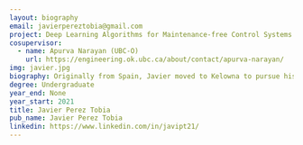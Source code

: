 ```yaml
---
layout: biography
email: javierpereztobia@gmail.com
project: Deep Learning Algorithms for Maintenance-free Control Systems
cosupervisor: 
  - name: Apurva Narayan (UBC-O)
    url: https://engineering.ok.ubc.ca/about/contact/apurva-narayan/
img: javier.jpg
biography: Originally from Spain, Javier moved to Kelowna to pursue his Bachelor's degree in Physics and Mathematics at UBC Okanagan in 2018. His previous research has focused on deep learning robustness as well as in system sequence reconstruction using continuous-time Recurrent Neural Networks. He is currently working on applying deep learning algorithms to develop maintenance-free control systems. Outside of research, he enjoys skiing, climbing and mountaineering.
degree: Undergraduate
year_end: None
year_start: 2021
title: Javier Perez Tobia
pub_name: Javier Perez Tobia
linkedin: https://www.linkedin.com/in/javipt21/
---
```


